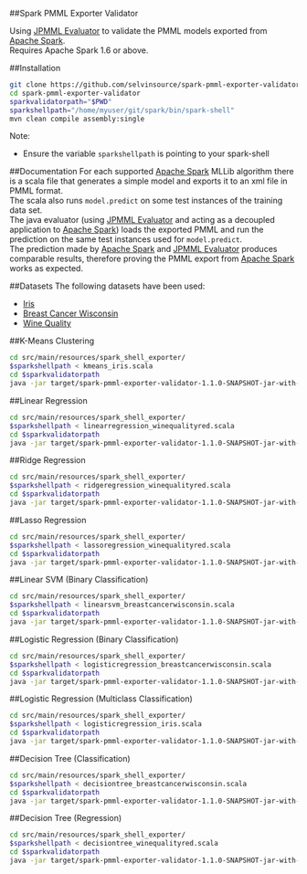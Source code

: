 ##Spark PMML Exporter Validator

Using [JPMML Evaluator] to validate the PMML models exported from [Apache Spark].   
Requires Apache Spark 1.6 or above.

##Installation
```sh
git clone https://github.com/selvinsource/spark-pmml-exporter-validator.git
cd spark-pmml-exporter-validator
sparkvalidatorpath="$PWD"
sparkshellpath="/home/myuser/git/spark/bin/spark-shell"
mvn clean compile assembly:single
```
Note: 
* Ensure the variable `sparkshellpath` is pointing to your spark-shell 

##Documentation
For each supported [Apache Spark] MLLib algorithm there is a scala file that generates a simple model and exports it to an xml file in PMML format.   
The scala also runs `model.predict` on some test instances of the training data set.   
The java evaluator (using [JPMML Evaluator] and acting as a decoupled application to [Apache Spark]) loads the exported PMML and run the prediction on the same test instances used for `model.predict`.   
The prediction made by [Apache Spark] and [JPMML Evaluator] produces comparable results, therefore proving the PMML export from [Apache Spark] works as expected.

##Datasets
The following datasets have been used:
* [Iris]
* [Breast Cancer Wisconsin]
* [Wine Quality]

##K-Means Clustering
```sh
cd src/main/resources/spark_shell_exporter/
$sparkshellpath < kmeans_iris.scala
cd $sparkvalidatorpath 
java -jar target/spark-pmml-exporter-validator-1.1.0-SNAPSHOT-jar-with-dependencies.jar KMeansModel
```

##Linear Regression
```sh
cd src/main/resources/spark_shell_exporter/
$sparkshellpath < linearregression_winequalityred.scala
cd $sparkvalidatorpath 
java -jar target/spark-pmml-exporter-validator-1.1.0-SNAPSHOT-jar-with-dependencies.jar LinearRegressionModel
```

##Ridge Regression
```sh
cd src/main/resources/spark_shell_exporter/
$sparkshellpath < ridgeregression_winequalityred.scala
cd $sparkvalidatorpath 
java -jar target/spark-pmml-exporter-validator-1.1.0-SNAPSHOT-jar-with-dependencies.jar RidgeRegressionModel
```

##Lasso Regression
```sh
cd src/main/resources/spark_shell_exporter/
$sparkshellpath < lassoregression_winequalityred.scala
cd $sparkvalidatorpath 
java -jar target/spark-pmml-exporter-validator-1.1.0-SNAPSHOT-jar-with-dependencies.jar LassoModel
```

##Linear SVM (Binary Classification)
```sh
cd src/main/resources/spark_shell_exporter/
$sparkshellpath < linearsvm_breastcancerwisconsin.scala
cd $sparkvalidatorpath 
java -jar target/spark-pmml-exporter-validator-1.1.0-SNAPSHOT-jar-with-dependencies.jar SVMModel
```

##Logistic Regression (Binary Classification)
```sh
cd src/main/resources/spark_shell_exporter/
$sparkshellpath < logisticregression_breastcancerwisconsin.scala
cd $sparkvalidatorpath 
java -jar target/spark-pmml-exporter-validator-1.1.0-SNAPSHOT-jar-with-dependencies.jar BinaryLogisticRegressionModel
```

##Logistic Regression (Multiclass Classification)
```sh
cd src/main/resources/spark_shell_exporter/
$sparkshellpath < logisticregression_iris.scala
cd $sparkvalidatorpath 
java -jar target/spark-pmml-exporter-validator-1.1.0-SNAPSHOT-jar-with-dependencies.jar MultiClassLogisticRegressionModel
```

##Decision Tree (Classification)
```sh
cd src/main/resources/spark_shell_exporter/
$sparkshellpath < decisiontree_breastcancerwisconsin.scala
cd $sparkvalidatorpath 
java -jar target/spark-pmml-exporter-validator-1.1.0-SNAPSHOT-jar-with-dependencies.jar DecisionTreeClassificationModel
```

##Decision Tree (Regression)
```sh
cd src/main/resources/spark_shell_exporter/
$sparkshellpath < decisiontree_winequalityred.scala
cd $sparkvalidatorpath 
java -jar target/spark-pmml-exporter-validator-1.1.0-SNAPSHOT-jar-with-dependencies.jar DecisionTreeRegressionModel
```

[JPMML Evaluator]:https://github.com/jpmml/jpmml-evaluator
[Apache Spark]:https://github.com/apache/spark
[Iris]:https://github.com/selvinsource/spark-pmml-exporter-validator/blob/master/src/main/resources/datasets/iris.md
[Breast Cancer Wisconsin]:https://github.com/selvinsource/spark-pmml-exporter-validator/blob/master/src/main/resources/datasets/breastcancerwisconsin.md
[Wine Quality]:https://github.com/selvinsource/spark-pmml-exporter-validator/blob/master/src/main/resources/datasets/winequalityred.md

